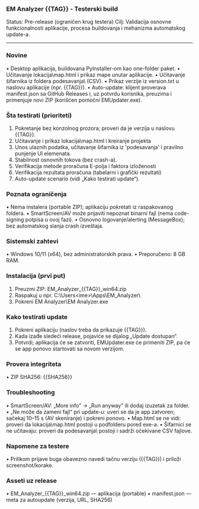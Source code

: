 ### **EM Analyzer {{TAG}} - Testerski build**

Status: Pre-release (ograničen krug testera)
Cilj: Validacija osnovne funkcionalnosti aplikacije, procesa buildovanja i mehanizma automatskog update-a.
________________________________________

### Novine
•	Desktop aplikacija, buildovana PyInstaller-om kao one-folder paket.
•	Učitavanje lokacija\map.html i prikaz mape unutar aplikacije.
•	Učitavanje šifarnika iz foldera podesavanja\ (CSV).
•	Prikaz verzije iz version.txt u naslovu aplikacije (npr. {{TAG}}).
•	Auto-update: klijent proverava manifest.json sa GitHub Releases i, uz potvrdu korisnika, preuzima i primenjuje novi ZIP (korišćen pomoćni EMUpdater.exe).

### Šta testirati (prioriteti)
1.	Pokretanje bez konzolnog prozora; proveri da je verzija u naslovu {{TAG}}.
2.	Učitavanje i prikaz lokacija\map.html i kreiranje projekta
3.	Unos ulaznih podatka, učitavanje šifarnika iz 'podesavanja' i pravilno punjenje UI elemenata.
4.	Stabilnost osnovnih tokova (bez crash-a).
5.	Verifikacija metode proračuna E-polja i faktora izloženosti
6.	Verifikacija rezultata proračuna (tabelarni i grafički rezultati)
7.	Auto-update scenario (vidi „Kako testirati update“).

### Poznata ograničenja
•	Nema instalera (portable ZIP); aplikaciju pokretati iz raspakovanog foldera.
•	SmartScreen/AV može prijaviti nepoznat binarni fajl (nema code-signing potpisa u ovoj fazi).
•	Osnovno logovanje/alerting (MessageBox); bez automatskog slanja crash izveštaja.

### Sistemski zahtevi
•	Windows 10/11 (x64), bez administratorskih prava.
•	Preporučeno: 8 GB RAM.

### Instalacija (prvi put)
1.	Preuzmi ZIP: EM_Analyzer_{{TAG}}_win64.zip
2.	Raspakuj u npr. C:\Users\<ime>\Apps\EM_Analyzer\
3.	Pokreni EM Analyzer\EM Analyzer.exe

### Kako testirati update
1.	Pokreni aplikaciju (naslov treba da prikazuje {{TAG}}).
2.	Kada izađe sledeći release, pojaviće se dijalog „Update dostupan“.
3.	Potvrdi; aplikacija će se zatvoriti, EMUpdater.exe će primeniti ZIP, pa će se app ponovo startovati sa novom verzijom.

### Provera integriteta
•	ZIP SHA256: {{SHA256}}

### Troubleshooting
•	SmartScreen/AV: „More info” → „Run anyway“ ili dodaj izuzetak za folder.
•	„Ne može da zameni fajl“ pri update-u: uveri se da je app zatvoren; sačekaj 10–15 s (AV skeniranje) i pokreni ponovo.
•	Map.html se ne vidi: proveri da lokacija\map.html postoji u podfolderu pored exe-a.
•	Šifarnici se ne učitavaju: proveri da podesavanja\ postoji i sadrži očekivane CSV fajlove.

### Napomene za testere
•	Prilikom prijave buga obavezno navedi tačnu verziju ({{TAG}}) i priloži screenshot/korake.

### Asseti uz release
•	EM_Analyzer_{{TAG}}_win64.zip — aplikacija (portable)
•	manifest.json — meta za autoupdate (verzija, URL, SHA256)

